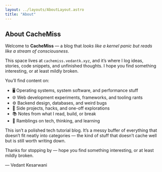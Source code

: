 ```yaml
---
layout: ../layouts/AboutLayout.astro
title: "About"
---
```


## About CacheMiss

Welcome to **CacheMiss** — a blog that _looks like a kernel panic but reads like a stream of consciousness_.

This space lives at `cachemiss.vedantk.xyz`, and it’s where I log ideas, stories, code snippets, and unfinished thoughts. I hope you find something interesting, or at least mildly broken.

You’ll find content on:

- 🖥️ Operating systems, system software, and performance stuff
- 🌐 Web development experiments, frameworks, and tooling rants
- ⚙️ Backend design, databases, and weird bugs
- 🧪 Side projects, hacks, and one-off explorations
- 📚 Notes from what I read, build, or break
- 💭 Ramblings on tech, thinking, and learning

This isn’t a polished tech tutorial blog. It’s a messy buffer of everything that doesn’t fit neatly into categories — the kind of stuff that doesn’t cache well but is still worth writing down.

Thanks for stopping by — hope you find something interesting, or at least mildly broken.

— Vedant Kesarwani
